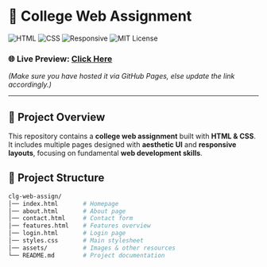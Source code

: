 # 🚀 College Web Assignment

![HTML](https://img.shields.io/badge/HTML5-%23E34F26.svg?style=for-the-badge&logo=html5&logoColor=white)
![CSS](https://img.shields.io/badge/CSS3-%231572B6.svg?style=for-the-badge&logo=css3&logoColor=white)
![Responsive](https://img.shields.io/badge/Responsive%20Design-%2300d084.svg?style=for-the-badge)
![MIT License](https://img.shields.io/badge/License-MIT-blue.svg)

### 🌐 Live Preview: [Click Here](https://iit2024067.github.io/clg-web-assign/)  
*(Make sure you have hosted it via GitHub Pages, else update the link accordingly.)*

---

## 📌 Project Overview

This repository contains a **college web assignment** built with **HTML & CSS**. It includes multiple pages designed with **aesthetic UI** and **responsive layouts**, focusing on fundamental **web development skills**.

## 📂 Project Structure

```bash
clg-web-assign/
│── index.html       # Homepage
│── about.html       # About page
│── contact.html     # Contact form
│── features.html    # Features overview
│── login.html       # Login page
│── styles.css       # Main stylesheet
│── assets/          # Images & other resources
└── README.md        # Project documentation
